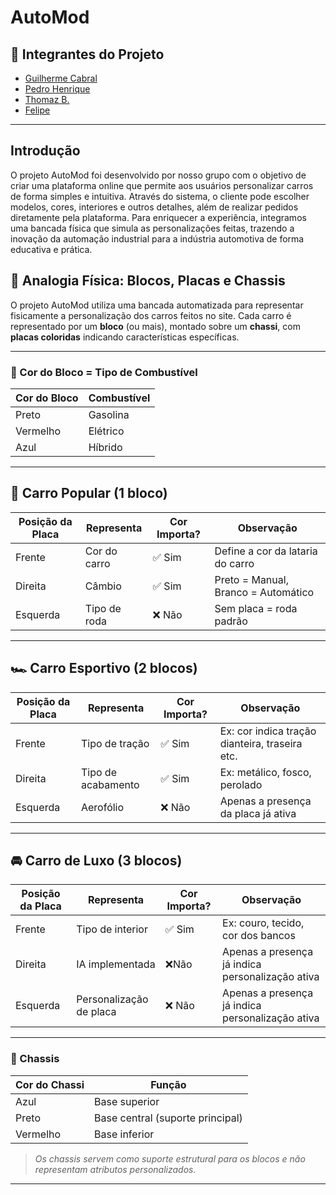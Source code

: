 # AutoMod

## 👥 Integrantes do Projeto

- [Guilherme Cabral](https://github.com/guilhxrme05)
- [Pedro Henrique](https://github.com/phenrique180)
- [Thomaz B.](https://github.com/T0MMY-z)
- [Felipe](https://github.com/felipewnoob)

---


## Introdução

O projeto AutoMod foi desenvolvido por nosso grupo com o objetivo de criar uma plataforma online que permite aos usuários personalizar carros de forma simples e intuitiva. Através do sistema, o cliente pode escolher modelos, cores, interiores e outros detalhes, além de realizar pedidos diretamente pela plataforma. Para enriquecer a experiência, integramos uma bancada física que simula as personalizações feitas, trazendo a inovação da automação industrial para a indústria automotiva de forma educativa e prática.

## 🧱 Analogia Física: Blocos, Placas e Chassis

O projeto AutoMod utiliza uma bancada automatizada para representar fisicamente a personalização dos carros feitos no site. Cada carro é representado por um **bloco** (ou mais), montado sobre um **chassi**, com **placas coloridas** indicando características específicas.

---

### 🔵 Cor do Bloco = Tipo de Combustível

| Cor do Bloco | Combustível     |
|--------------|-----------------|
| Preto        | Gasolina        |
| Vermelho     | Elétrico        |
| Azul         | Híbrido         |

---

## 🚗 Carro Popular (1 bloco)

| Posição da Placa | Representa            | Cor Importa? | Observação                         |
|------------------|-----------------------|--------------|------------------------------------|
| Frente           | Cor do carro          | ✅ Sim       | Define a cor da lataria do carro   |
| Direita          | Câmbio                | ✅ Sim       | Preto = Manual, Branco = Automático |
| Esquerda         | Tipo de roda          | ❌ Não       | Sem placa = roda padrão            |

---

## 🏎️ Carro Esportivo (2 blocos)

| Posição da Placa | Representa             | Cor Importa? | Observação                               |
|------------------|------------------------|--------------|------------------------------------------|
| Frente           | Tipo de tração         | ✅ Sim       | Ex: cor indica tração dianteira, traseira etc. |
| Direita          | Tipo de acabamento     | ✅ Sim       | Ex: metálico, fosco, perolado            |
| Esquerda         | Aerofólio              | ❌ Não       | Apenas a presença da placa já ativa      |

---

## 🚘 Carro de Luxo (3 blocos)

| Posição da Placa | Representa                  | Cor Importa? | Observação                                               |
|------------------|-----------------------------|--------------|----------------------------------------------------------|
| Frente           | Tipo de interior            | ✅ Sim       | Ex: couro, tecido, cor dos bancos                        |
| Direita          | IA implementada             | ❌Não        | Apenas a presença já indica personalização ativa         |
| Esquerda         | Personalização de placa     | ❌ Não       | Apenas a presença já indica personalização ativa         |

---

### 🧩 Chassis

| Cor do Chassi | Função                       |
|---------------|------------------------------|
| Azul          | Base superior                |
| Preto         | Base central (suporte principal) |
| Vermelho      | Base inferior                |

> *Os chassis servem como suporte estrutural para os blocos e não representam atributos personalizados.*

---


